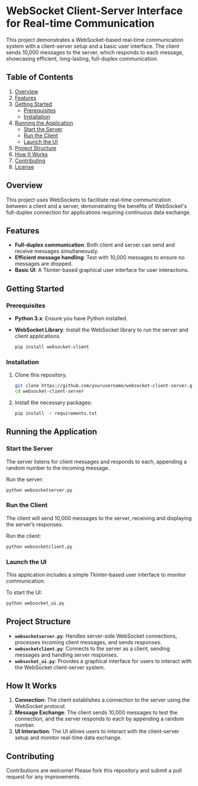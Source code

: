 
# WebSocket Client-Server Interface for Real-time Communication

This project demonstrates a WebSocket-based real-time communication system with a client-server setup and a basic user interface. The client sends 10,000 messages to the server, which responds to each message, showcasing efficient, long-lasting, full-duplex communication.

## Table of Contents

1. [Overview](#overview)
2. [Features](#features)
3. [Getting Started](#getting-started)
   - [Prerequisites](#prerequisites)
   - [Installation](#installation)
4. [Running the Application](#running-the-application)
   - [Start the Server](#start-the-server)
   - [Run the Client](#run-the-client)
   - [Launch the UI](#launch-the-ui)
5. [Project Structure](#project-structure)
6. [How It Works](#how-it-works)
7. [Contributing](#contributing)
8. [License](#license)

## Overview

This project uses WebSockets to facilitate real-time communication between a client and a server, demonstrating the benefits of WebSocket's full-duplex connection for applications requiring continuous data exchange.

## Features

- **Full-duplex communication**: Both client and server can send and receive messages simultaneously.
- **Efficient message handling**: Test with 10,000 messages to ensure no messages are dropped.
- **Basic UI**: A Tkinter-based graphical user interface for user interactions.

## Getting Started

### Prerequisites

- **Python 3.x**: Ensure you have Python installed.
- **WebSocket Library**: Install the WebSocket library to run the server and client applications.
  
  ```bash
  pip install websocket-client
  ```

### Installation

1. Clone this repository.
   
   ```bash
   git clone https://github.com/yourusername/websocket-client-server.git
   cd websocket-client-server
   ```

2. Install the necessary packages:
   
   ```bash
   pip install -r requirements.txt
   ```

## Running the Application

### Start the Server

The server listens for client messages and responds to each, appending a random number to the incoming message.

Run the server:

```bash
python websocketserver.py
```

### Run the Client

The client will send 10,000 messages to the server, receiving and displaying the server’s responses.

Run the client:

```bash
python websocketclient.py
```

### Launch the UI

This application includes a simple Tkinter-based user interface to monitor communication.

To start the UI:

```bash
python websocket_ui.py
```

## Project Structure

- **`websocketserver.py`**: Handles server-side WebSocket connections, processes incoming client messages, and sends responses.
- **`websocketclient.py`**: Connects to the server as a client, sending messages and handling server responses.
- **`websocket_ui.py`**: Provides a graphical interface for users to interact with the WebSocket client-server system.

## How It Works

1. **Connection**: The client establishes a connection to the server using the WebSocket protocol.
2. **Message Exchange**: The client sends 10,000 messages to test the connection, and the server responds to each by appending a random number.
3. **UI Interaction**: The UI allows users to interact with the client-server setup and monitor real-time data exchange.

## Contributing

Contributions are welcome! Please fork this repository and submit a pull request for any improvements.
